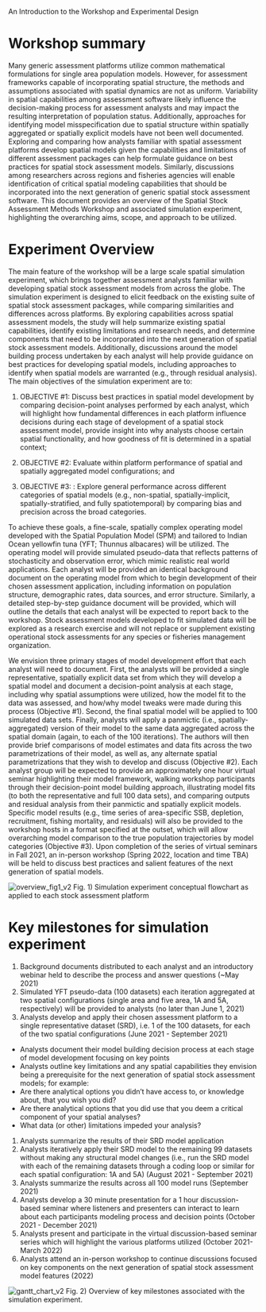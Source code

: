 An Introduction to the Workshop and Experimental Design

# Workshop summary

Many generic assessment platforms utilize common mathematical formulations for single area population models. However, for assessment frameworks capable of incorporating spatial structure, the methods and assumptions associated with spatial dynamics are not as uniform. Variability in spatial capabilities among assessment software likely influence the decision-making process for assessment analysts and may impact the resulting interpretation of population status. Additionally, approaches for identifying model misspecification due to spatial structure within spatially aggregated or spatially explicit models have not been well documented. Exploring and comparing how analysts familiar with spatial assessment platforms develop spatial models given the capabilities and limitations of different assessment packages can help formulate guidance on best practices for spatial stock assessment models. Similarly, discussions among researchers across regions and fisheries agencies will enable identification of critical spatial modeling capabilities that should be incorporated into the next generation of generic spatial stock assessment software. This document provides an overview of the Spatial Stock Assessment Methods Workshop and associated simulation experiment, highlighting the overarching aims, scope, and approach to be utilized. 

# Experiment Overview

The main feature of the workshop will be a large scale spatial simulation experiment, which brings together assessment analysts familiar with developing spatial stock assessment models from across the globe. The simulation experiment is designed to elicit feedback on the existing suite of spatial stock assessment packages, while comparing similarities and differences across platforms. By exploring capabilities across spatial assessment models, the study will help summarize existing spatial capabilities, identify existing limitations and research needs, and determine components that need to be incorporated into the next generation of spatial stock assessment models. Additionally, discussions around the model building process undertaken by each analyst will help provide guidance on best practices for developing spatial models, including approaches to identify when spatial models are warranted (e.g., through residual analysis). The main objectives of the simulation experiment are to:

1.	OBJECTIVE #1: Discuss best practices in spatial model development by comparing decision-point analyses performed by each analyst, which will highlight how fundamental differences in each platform influence decisions during each stage of development of a spatial stock assessment model, provide insight into why analysts choose certain spatial functionality, and how goodness of fit is determined in a spatial context;

2.	OBJECTIVE #2: Evaluate within platform performance of spatial and spatially aggregated model configurations; and 

3.	OBJECTIVE #3: : Explore general performance across different categories of spatial models (e.g., non-spatial, spatially-implicit, spatially-stratified, and fully spatiotemporal) by comparing bias and precision across the broad categories.

To achieve these goals, a fine-scale, spatially complex operating model developed with the Spatial Population Model (SPM) and tailored to Indian Ocean yellowfin tuna (YFT; Thunnus albacares) will be utilized. The operating model will provide simulated pseudo-data that reflects patterns of stochasticity and observation error, which mimic realistic real world applications. Each analyst will be provided an identical background document on the operating model from which to begin development of their chosen assessment application, including information on population structure, demographic rates, data sources, and error structure. Similarly, a detailed step-by-step guidance document will be provided, which will outline the details that each analyst will be expected to report back to the workshop. Stock assessment models developed to fit simulated data will be explored as a research exercise and will not replace or supplement existing operational stock assessments for any species or fisheries management organization.

We envision three primary stages of model development effort that each analyst will need to document. First, the analysts will be provided a single representative, spatially explicit data set from which they will develop a spatial model and document a decision-point analysis at each stage, including why spatial assumptions were utilized, how the model fit to the data was assessed, and how/why model tweaks were made during this process (Objective #1). Second, the final spatial model will be applied to 100 simulated data sets. Finally, analysts will apply a panmictic (i.e., spatially-aggregated) version of their model to the same data aggregated across the spatial domain (again, to each of the 100 iterations). The authors will then provide brief comparisons of model estimates and data fits across the two parametrizations of their model, as well as, any alternate spatial parametrizations that they wish to develop and discuss (Objective #2). Each analyst group will be expected to provide an approximately one hour virtual seminar highlighting their model framework, walking workshop participants through their decision-point model building approach, illustrating model fits (to both the representative and full 100 data sets), and comparing outputs and residual analysis from their panmictic and spatially explicit models. Specific model results (e.g., time series of area-specific SSB, depletion, recruitment, fishing mortality, and residuals) will also be provided to the workshop hosts in a format specified at the outset, which will allow overarching model comparison to the true population trajectories by model categories (Objective #3). Upon completion of the series of virtual seminars in Fall 2021, an in-person workshop (Spring 2022, location and time TBA) will be held to discuss best practices and salient features of the next generation of spatial models.

![overview_fig1_v2](https://user-images.githubusercontent.com/62513493/110580435-8926fb00-811d-11eb-952a-bbb1b19a6795.png)
Fig. 1) Simulation experiment conceptual flowchart as applied to each stock assessment platform

# Key milestones for simulation experiment

1. Background documents distributed to each analyst and an introductory webinar held to describe the process and answer questions (~May 2021)
1. Simulated YFT pseudo-data (100 datasets) each iteration aggregated at two spatial configurations (single area and five area, 1A and 5A, respectively) will be provided to analysts (no later than June 1, 2021)
1. Analysts develop and apply their chosen assessment platform to a single representative dataset (SRD), i.e. 1 of the 100 datasets, for each of the two spatial configurations  (June 2021 - September 2021)
- Analysts document their model building decision process at each stage of model development focusing on key points 
- Analysts outline key limitations and any spatial capabilities they envision being a prerequisite for the next generation of spatial stock assessment models; for example: 
- Are there analytical options you didn’t have access to, or knowledge about, that you wish you did?
- Are there analytical options that you did use that you deem a critical component of your spatial analyses?
- What data (or other) limitations impeded your analysis?
1. Analysts summarize the results of their SRD model application
1. Analysts iteratively apply their SRD model to the remaining 99 datasets without making any structural model changes (i.e., run the SRD model with each of the remaining datasets through a coding loop or similar for each spatial configuration: 1A and 5A) (August 2021 - September 2021)
1. Analysts summarize the results across all 100 model runs  (September 2021)
1. Analysts develop a 30 minute presentation for a 1 hour discussion-based seminar where listeners and presenters can interact to learn about each participants modeling process and decision points (October 2021 - December 2021)
1. Analysts present and participate in the virtual discussion-based seminar series which will highlight the various platforms utilized (October 2021-March 2022)
1. Analysts attend an in-person workshop to continue discussions focused on key components on the next generation of spatial stock assessment model features (2022)

![gantt_chart_v2](https://user-images.githubusercontent.com/62513493/110581387-449c5f00-811f-11eb-97c9-024b4f8654a2.png)
Fig. 2) Overview of key milestones associated with the simulation experiment.
